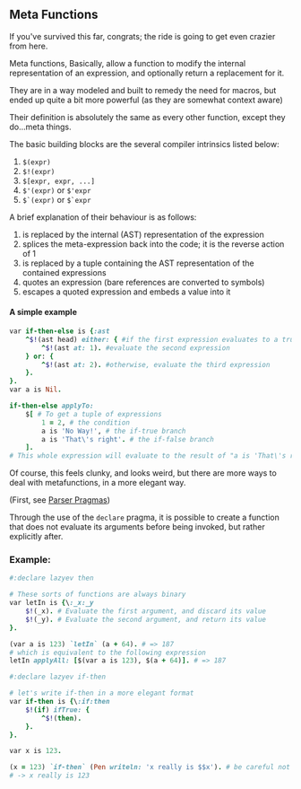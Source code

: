 ## Meta Functions

If you've survived this far, congrats; the ride is going to get even crazier from here.

Meta functions, Basically, allow a function to modify the internal representation of an expression, and optionally return a replacement for it.

They are in a way modeled and built to remedy the need for macros, but ended up quite a bit more powerful \(as they are somewhat context aware\)

Their definition is absolutely the same as every other function, except they do...meta things.

The basic building blocks are the several compiler intrinsics listed below:

1. `$(expr)`
2. `$!(expr)`
3. `$[expr, expr, ...]`
4. `$'(expr)` or `$'expr`
5. ``$`(expr)`` or ``$`expr``

A brief explanation of their behaviour is as follows:

1. is replaced by the internal \(AST\) representation of the expression
2. splices the meta-expression back into the code; it is the reverse action of 1 
3. is replaced by a tuple containing the AST representation of the contained expressions
4. quotes an expression \(bare references are converted to symbols\)
5. escapes a quoted expression and embeds a value into it

#### A simple example

```ruby
var if-then-else is {:ast 
    ^$!(ast head) either: { #if the first expression evaluates to a truthy value
        ^$!(ast at: 1). #evaluate the second expression
    } or: {
        ^$!(ast at: 2). #otherwise, evaluate the third expression
    }.
}.
var a is Nil.

if-then-else applyTo: 
    $[ # To get a tuple of expressions
        1 = 2, # the condition
        a is 'No Way!', # the if-true branch
        a is 'That\'s right'. # the if-false branch
    ].
# This whole expression will evaluate to the result of "a is 'That\'s right'", which is the string
```

Of course, this feels clunky, and looks weird, but there are more ways to deal with metafunctions, in a more elegant way.

\(First, see [Parser Pragmas](#parser-pragmas)\)

Through the use of the `declare` pragma, it is possible to create a function that does not evaluate its arguments before being invoked, but rather explicitly after.

### Example:

```ruby
#:declare lazyev then

# These sorts of functions are always binary
var letIn is {\:_x:_y
    $!(_x). # Evaluate the first argument, and discard its value
    $!(_y). # Evaluate the second argument, and return its value
}.

(var a is 123) `letIn` (a + 64). # => 187
# which is equivalent to the following expression
letIn applyAll: [$(var a is 123), $(a + 64)]. # => 187

#:declare lazyev if-then

# let's write if-then in a more elegant format
var if-then is {\:if:then
    $!(if) ifTrue: {
        ^$!(then).
    }.
}.

var x is 123.

(x = 123) `if-then` (Pen writeln: 'x really is $$x'). # be careful not to shadow `x' in the if-then definition
# -> x really is 123
```



